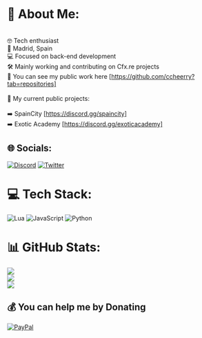 
# 💫 About Me:
<br>🤓 Tech enthusiast<br>📍 Madrid, Spain<br>💻 Focused on back-end development<br>🛠️ Mainly working and contributing on Cfx.re projects<br>🧰 You can see my public work here [https://github.com/ccheerry?tab=repositories]<br><br>🚧 My current public projects:<br><br>➡️ SpainCity [https://discord.gg/spaincity]<br>➡️ Exotic Academy [https://discord.gg/exoticacademy]

## 🌐 Socials:
[![Discord](https://img.shields.io/badge/Discord-%237289DA.svg?logo=discord&logoColor=white)](https://discord.com/users/853053930342580224) [![Twitter](https://img.shields.io/badge/Twitter-%231DA1F2.svg?logo=Twitter&logoColor=white)](https://twitter.com/ccheerryy_) 

# 💻 Tech Stack:
![Lua](https://img.shields.io/badge/lua-%232C2D72.svg?style=for-the-badge&logo=lua&logoColor=white) ![JavaScript](https://img.shields.io/badge/javascript-%23323330.svg?style=for-the-badge&logo=javascript&logoColor=%23F7DF1E) ![Python](https://img.shields.io/badge/python-3670A0?style=for-the-badge&logo=python&logoColor=ffdd54)
# 📊 GitHub Stats:
![](https://github-readme-stats.vercel.app/api?username=ccheerry&theme=dark&hide_border=false&include_all_commits=true&count_private=true)<br/>
![](https://github-readme-streak-stats.herokuapp.com/?user=ccheerry&theme=dark&hide_border=false)<br/>
![](https://github-readme-stats.vercel.app/api/top-langs/?username=ccheerry&theme=dark&hide_border=false&include_all_commits=true&count_private=true&layout=compact)

  ## 💰 You can help me by Donating
  [![PayPal](https://img.shields.io/badge/PayPal-00457C?style=for-the-badge&logo=paypal&logoColor=white)](https://paypal.me/cherryozz) 
